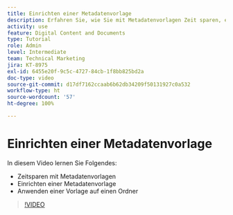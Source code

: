 ```yaml
---
title: Einrichten einer Metadatenvorlage
description: Erfahren Sie, wie Sie mit Metadatenvorlagen Zeit sparen, eine Metadatenvorlage einrichten und eine Vorlage auf einen Ordner in [!UICONTROL Workfront DAM] anwenden.
activity: use
feature: Digital Content and Documents
type: Tutorial
role: Admin
level: Intermediate
team: Technical Marketing
jira: KT-8975
exl-id: 6455e20f-9c5c-4727-84cb-1f8bb825bd2a
doc-type: video
source-git-commit: d17df7162ccaab6b62db34209f50131927c0a532
workflow-type: ht
source-wordcount: '57'
ht-degree: 100%

---
```


# Einrichten einer Metadatenvorlage

In diesem Video lernen Sie Folgendes:

* Zeitsparen mit Metadatenvorlagen
* Einrichten einer Metadatenvorlage
* Anwenden einer Vorlage auf einen Ordner

>[!VIDEO](https://video.tv.adobe.com/v/335238/?quality=12&learn=on&enablevpops)
